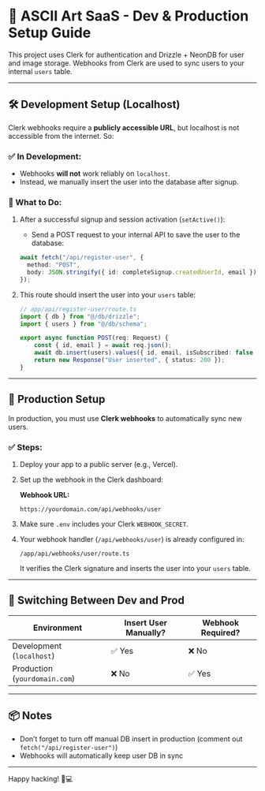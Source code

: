 # 🧾 ASCII Art SaaS - Dev & Production Setup Guide

This project uses Clerk for authentication and Drizzle + NeonDB for user and image storage. Webhooks from Clerk are used to sync users to your internal `users` table.

---

## 🛠️ Development Setup (Localhost)

Clerk webhooks require a **publicly accessible URL**, but localhost is not accessible from the internet. So:

### ✅ In Development:
- Webhooks **will not** work reliably on `localhost`.
- Instead, we manually insert the user into the database after signup.

### 🔧 What to Do:
1. After a successful signup and session activation (`setActive()`):
   - Send a POST request to your internal API to save the user to the database:

   ```ts
   await fetch("/api/register-user", {
     method: "POST",
     body: JSON.stringify({ id: completeSignup.createdUserId, email }),
   });
   ```

2. This route should insert the user into your `users` table:

   ```ts
   // app/api/register-user/route.ts
   import { db } from "@/db/drizzle";
   import { users } from "@/db/schema";

   export async function POST(req: Request) {
       const { id, email } = await req.json();
       await db.insert(users).values({ id, email, isSubscribed: false });
       return new Response("User inserted", { status: 200 });
   }
   ```

---

## 🚀 Production Setup

In production, you must use **Clerk webhooks** to automatically sync new users.

### ✅ Steps:
1. Deploy your app to a public server (e.g., Vercel).
2. Set up the webhook in the Clerk dashboard:

   **Webhook URL:**
   ```
   https://yourdomain.com/api/webhooks/user
   ```

3. Make sure `.env` includes your Clerk `WEBHOOK_SECRET`.

4. Your webhook handler (`/api/webhooks/user`) is already configured in:

   ```
   /app/api/webhooks/user/route.ts
   ```

   It verifies the Clerk signature and inserts the user into your `users` table.

---

## 🔁 Switching Between Dev and Prod

| Environment | Insert User Manually? | Webhook Required? |
|------------|------------------------|--------------------|
| Development (`localhost`) | ✅ Yes | ❌ No |
| Production (`yourdomain.com`) | ❌ No | ✅ Yes |

---

## 📦 Notes

- Don’t forget to turn off manual DB insert in production (comment out `fetch("/api/register-user")`)
- Webhooks will automatically keep user DB in sync

---

Happy hacking! 🐤💻
